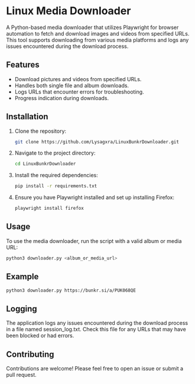 # Linux Media Downloader

A Python-based media downloader that utilizes Playwright for browser automation to fetch and download images and videos from specified URLs. This tool supports downloading from various media platforms and logs any issues encountered during the download process.

## Features

- Download pictures and videos from specified URLs.
- Handles both single file and album downloads.
- Logs URLs that encounter errors for troubleshooting.
- Progress indication during downloads.

## Installation

1. Clone the repository:
   ```bash
   git clone https://github.com/Lysagxra/LinuxBunkrDownloader.git

2. Navigate to the project directory:
   ```bash
   cd LinuxBunkrDownloader

3. Install the required dependencies:
   ```bash
   pip install -r requirements.txt

4. Ensure you have Playwright installed and set up installing Firefox:
   ```bash
   playwright install firefox

## Usage

To use the media downloader, run the script with a valid album or media URL:
```bash
python3 downloader.py <album_or_media_url>
```

## Example
```bash
python3 downloader.py https://bunkr.si/a/PUK068QE
```

## Logging

The application logs any issues encountered during the download process in a file named session_log.txt. Check this file for any URLs that may have been blocked or had errors.

## Contributing

Contributions are welcome! Please feel free to open an issue or submit a pull request.
